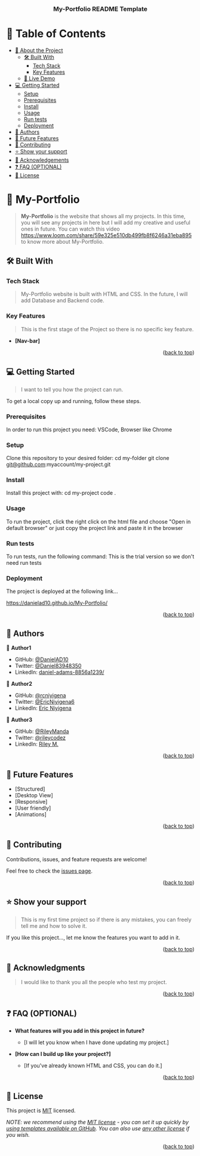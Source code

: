 <a name="readme-top"></a>

<div align="center">
  <h3><b>My-Portfolio README Template</b></h3>

</div>

<!-- TABLE OF CONTENTS -->

# 📗 Table of Contents

- [📖 About the Project](#about-project)
  - [🛠 Built With](#built-with)
    - [Tech Stack](#tech-stack)
    - [Key Features](#key-features)
  - [🚀 Live Demo](#live-demo)
- [💻 Getting Started](#getting-started)
  - [Setup](#setup)
  - [Prerequisites](#prerequisites)
  - [Install](#install)
  - [Usage](#usage)
  - [Run tests](#run-tests)
  - [Deployment](#deployment)
- [👥 Authors](#authors)
- [🔭 Future Features](#future-features)
- [🤝 Contributing](#contributing)
- [⭐️ Show your support](#support)
- [🙏 Acknowledgements](#acknowledgements)
- [❓ FAQ (OPTIONAL)](#faq)
- [📝 License](#license)

<!-- PROJECT DESCRIPTION -->

# 📖 My-Portfolio <a name="about-project"></a>

> **My-Portfolio** is the website that shows all my projects. In this time, you will see any projects in here but I will add my creative and useful ones in future.
> You can watch this video https://www.loom.com/share/59e325e510db499fb8f6246a31eba895 to know more about My-Portfolio.

## 🛠 Built With <a name="built-with"></a>

### Tech Stack <a name="tech-stack"></a>

> My-Portfolio website is built with HTML and CSS. In the future, I will add Database and Backend code.

<!-- Features -->

### Key Features <a name="key-features"></a>

> This is the first stage of the Project so there is no specific key feature.

- **[Nav-bar]**

<p align="right">(<a href="#readme-top">back to top</a>)</p>

<!-- GETTING STARTED -->

## 💻 Getting Started <a name="getting-started"></a>

> I want to tell you how the project can run.

To get a local copy up and running, follow these steps.

### Prerequisites

In order to run this project you need:
VSCode, Browser like Chrome
### Setup

Clone this repository to your desired folder:
  cd my-folder
  git clone git@github.com:myaccount/my-project.git
### Install

Install this project with:
cd my-project
code .

### Usage

To run the project, click the right click on the html file and choose "Open in default browser" 
or  just copy the project link and paste it in the browser

### Run tests

To run tests, run the following command:
This is the trial version so we don't need run tests

### Deployment

The project is deployed at the following link...

 https://danielad10.github.io/My-Portfolio/

<p align="right">(<a href="#readme-top">back to top</a>)</p>

<!-- AUTHORS -->

## 👥 Authors <a name="authors"></a>

👤 **Author1**

- GitHub: [@DanielAD10](https://github.com/DanielAD10)
- Twitter: [@Daniel83948350](https://twitter.com/Daniel83948350)
- LinkedIn: [daniel-adams-8856a1239/](https://www.linkedin.com/in/daniel-adams-8856a1239/)

👤 **Author2**

- GitHub: [@rcniyigena](https://github.com/rcniyigena)
- Twitter: [@EricNiyigena6](https://twitter.com/EricNiyigena6)
- LinkedIn: [Eric Niyigena](https://www.linkedin.com/in/eric-niyigena250/)

👤 **Author3**

- GitHub: [@RileyManda](https://github.com/RileyManda)
- Twitter: [@rileycodez](https://twitter.com/rileycodez)
- LinkedIn: [Riley M.](https://www.linkedin.com/in/rileymanda/)



<p align="right">(<a href="#readme-top">back to top</a>)</p>

<!-- FUTURE FEATURES -->

## 🔭 Future Features <a name="future-features"></a>

- [Structured] 
- [Desktop View] 
- [Responsive] 
- [User friendly]
- [Animations]

<p align="right">(<a href="#readme-top">back to top</a>)</p>

<!-- CONTRIBUTING -->

## 🤝 Contributing <a name="contributing"></a>

Contributions, issues, and feature requests are welcome!

Feel free to check the [issues page](../../issues/).

<p align="right">(<a href="#readme-top">back to top</a>)</p>

<!-- SUPPORT -->

## ⭐️ Show your support <a name="support"></a>

> This is my first time project so if there is any mistakes, you can freely tell me and how to solve it. 

If you like this project..., let me know the features you want to add in it.

<p align="right">(<a href="#readme-top">back to top</a>)</p>

<!-- ACKNOWLEDGEMENTS -->

## 🙏 Acknowledgments <a name="acknowledgements"></a>

> I would like to thank you all the people who test my project.

<p align="right">(<a href="#readme-top">back to top</a>)</p>

<!-- FAQ (optional) -->

## ❓ FAQ (OPTIONAL) <a name="faq"></a>

- **What features will you add in this project in future?**

  - [I will let you know when I have done updating my project.]

- **[How can I build up like your project?]**

  - [If you've already known HTML and CSS, you can do it.]

<p align="right">(<a href="#readme-top">back to top</a>)</p>

<!-- LICENSE -->

## 📝 License <a name="license"></a>

This project is [MIT](./LICENSE) licensed.

_NOTE: we recommend using the [MIT license](https://choosealicense.com/licenses/mit/) - you can set it up quickly by [using templates available on GitHub](https://docs.github.com/en/communities/setting-up-your-project-for-healthy-contributions/adding-a-license-to-a-repository). You can also use [any other license](https://choosealicense.com/licenses/) if you wish._

<p align="right">(<a href="#readme-top">back to top</a>)</p> 
